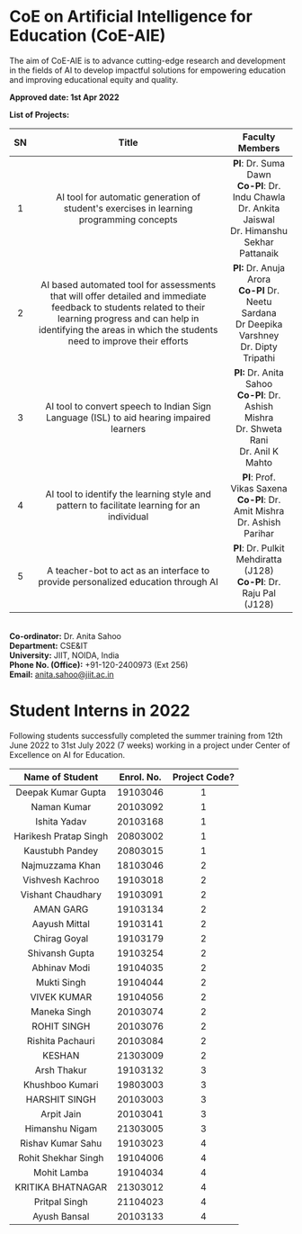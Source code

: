 # CoE on Artificial Intelligence for Education (CoE-AIE)

The aim of CoE-AIE is to advance cutting-edge research and development in the fields of AI to develop impactful solutions for empowering education and improving educational equity and quality.

**Approved date: 1st Apr 2022**

**List of Projects:**


| SN | Title                                                          | Faculty Members                                                        |
|:--:|:--------------------------------------------------------------:|:----------------------------------------------------------------------:|
| 1 | AI tool for automatic generation of student&#39;s exercises in learning programming concepts | **PI**: Dr. Suma Dawn <br>**Co-PI**: Dr. Indu Chawla<br>Dr. Ankita Jaiswal<br>Dr. Himanshu Sekhar Pattanaik |
| 2 | AI based automated tool for assessments that will offer detailed and immediate feedback to students related to their learning progress and can help in identifying the areas in which the students need to improve their efforts | **PI:** Dr. Anuja Arora<br>**Co-PI** Dr. Neetu Sardana<br>Dr Deepika Varshney<br>Dr. Dipty Tripathi |
| 3 | AI tool to convert speech to Indian Sign Language (ISL) to aid hearing impaired learners | **PI:** Dr. Anita Sahoo<br>**Co-PI**: Dr. Ashish Mishra<br>Dr. Shweta Rani<br>Dr. Anil K Mahto
| 4 | AI tool to identify the learning style and pattern to facilitate learning for an individual | **PI**: Prof. Vikas Saxena<br>**Co-PI**: Dr. Amit Mishra<br>Dr. Ashish Parihar
| 5 | A teacher-bot to act as an interface to provide personalized education through AI | **PI**: Dr. Pulkit Mehdiratta (J128)<br>**Co-PI**: Dr. Raju Pal (J128)

<br>**Co-ordinator:**       Dr. Anita Sahoo
<br>**Department:**         CSE&IT
<br>**University:**         JIIT, NOIDA, India
<br>**Phone No. (Office):** +91-120-2400973 (Ext 256)
<br>**Email:**              anita.sahoo@jiit.ac.in



# Student Interns in 2022
Following students successfully completed the summer training from 12th June 2022 to 31st July 2022 (7 weeks) working in a project under Center of Excellence on AI for Education.

Name of Student       | Enrol. No. | Project Code?
|:-------------------:|:----------:|:------------:|
Deepak Kumar Gupta | 19103046 | 1
Naman Kumar | 20103092 | 1
Ishita Yadav | 20103168 | 1
Harikesh Pratap Singh | 20803002 | 1
Kaustubh Pandey | 20803015 | 1
Najmuzzama Khan | 18103046 | 2
Vishvesh Kachroo | 19103018 | 2
Vishant Chaudhary  | 19103091 | 2
AMAN GARG | 19103134 | 2
Aayush Mittal | 19103141 | 2
Chirag Goyal | 19103179 | 2
Shivansh Gupta | 19103254 | 2
Abhinav Modi | 19104035 | 2
Mukti Singh | 19104044 | 2
VIVEK KUMAR | 19104056 | 2
Maneka Singh | 20103074 | 2
ROHIT SINGH | 20103076 | 2
Rishita Pachauri | 20103084 | 2
KESHAN | 21303009 | 2
Arsh Thakur | 19103132 | 3
Khushboo Kumari | 19803003 | 3
HARSHIT SINGH | 20103003 | 3
Arpit Jain | 20103041 | 3
Himanshu Nigam | 21303005 | 3
Rishav Kumar Sahu | 19103023 | 4
Rohit Shekhar Singh | 19104006 | 4
Mohit Lamba | 19104034 | 4
KRITIKA  BHATNAGAR | 21303012 | 4
Pritpal Singh | 21104023 | 4
Ayush Bansal | 20103133 | 4
